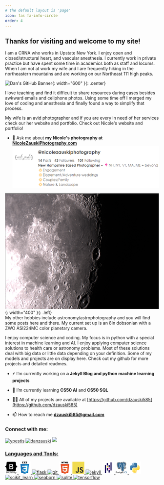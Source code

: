 ```yaml
---
# the default layout is 'page'
icon: fas fa-info-circle
order: 4
---
```


## Thanks for visiting and welcome to my site!

I am a CRNA who works in Upstate New York. I enjoy open and closed/structural heart, and vascular anesthesia. I currently work in private practice but have spent  some time in academics both as staff and locums. When I am not at work my wife and I are frequently hiking in the northeastern mountains and are working on our Northeast 111 high peaks.  
  
![Dan's GitHub Banner](/assets/img/IMG_8451.png){: width="600" }{: .center}
  

   

I love teaching and find it difficult to share resources during cases besides awkward emails and cellphone photos. Using some time off I merged my love of coding and anesthesia and finally found a way to simplify that process.
  
My wife is an avid photographer and if you are every in need of her services check our her website and portfolio. Check out Nicole's website and portfolio!
- 💬 Ask me about **my Nicole's photography at [NicoleZauskiPhotography.com](https://NicoleZauskiPhotography.com)**
![Nicole instagram](/assets/img/nicole.png)
  

![Moon](../assets/img/moon.jpg){: width="400" }{: .left}  
My other hobbies include astronomy/astrophotography and you will find some posts here and there. My current set up is an 8in dobsonian with a ZWO ASI224MC color planetary camera.  
  
I enjoy computer science and coding. My focus is in python with a special interest in machine learning and AI. I enjoy applying computer science solutions to health care or astronomy problems. Most of these solutions deal with big data or little data depending on your definition. Some of my models and projects are on display here. Check out my github for more projects and detailed readmes.

- ⚡ I’m currently working on **a Jekyll Blog and python machine learning projects**

- 🌱 I’m currently learning **CS50 AI** and **CS50 SQL**

- 👨‍💻 All of my projects are available at [https://github.com/dzauski585](https://github.com/dzauski585)

- 📫 How to reach me **dzauski585@gmail.com**

<h3 align="left">Connect with me:</h3>
<a href="https://kaggle.com/ypestis" target="blank"><img align="center" src="https://raw.githubusercontent.com/rahuldkjain/github-profile-readme-generator/master/src/images/icons/Social/kaggle.svg" alt="ypestis" height="30" width="40" /></a>
<a href="https://instagram.com/danzauski" target="blank"><img align="center" src="https://raw.githubusercontent.com/rahuldkjain/github-profile-readme-generator/master/src/images/icons/Social/instagram.svg" alt="danzauski" height="30" width="40" /></a>
<a href="https://github.com/dzauski585" target="blank"><img  src="https://img.shields.io/badge/github-%23121011.svg?style=for-the-badge&logo=github&logoColor=white">


<h3 align="left">Languages and Tools:</h3>
<a href="https://getbootstrap.com" target="_blank"> <img src="https://raw.githubusercontent.com/devicons/devicon/master/icons/bootstrap/bootstrap-plain-wordmark.svg" alt="bootstrap" width="40" height="40"/> </a> <a href="https://www.w3schools.com/css/" target="_blank" rel="noreferrer"> <img src="https://raw.githubusercontent.com/devicons/devicon/master/icons/css3/css3-original-wordmark.svg" alt="css3" width="40" height="40"/> </a> <a href="https://flask.palletsprojects.com/" target="_blank" rel="noreferrer"> <img src="https://www.vectorlogo.zone/logos/pocoo_flask/pocoo_flask-icon.svg" alt="flask" width="40" height="40"/> </a> <a href="https://git-scm.com/" target="_blank" rel="noreferrer"> <img src="https://www.vectorlogo.zone/logos/git-scm/git-scm-icon.svg" alt="git" width="40" height="40"/> </a> <a href="https://www.w3.org/html/" target="_blank" rel="noreferrer"> <img src="https://raw.githubusercontent.com/devicons/devicon/master/icons/html5/html5-original-wordmark.svg" alt="html5" width="40" height="40"/> </a> <a href="https://developer.mozilla.org/en-US/docs/Web/JavaScript" target="_blank" rel="noreferrer"> <img src="https://raw.githubusercontent.com/devicons/devicon/master/icons/javascript/javascript-original.svg" alt="javascript" width="40" height="40"/> </a> <a href="https://jekyllrb.com/" target="_blank" rel="noreferrer"> <img src="https://www.vectorlogo.zone/logos/jekyllrb/jekyllrb-icon.svg" alt="jekyll" width="40" height="40"/> </a> <a href="https://pandas.pydata.org/" target="_blank" rel="noreferrer"> <img src="https://raw.githubusercontent.com/devicons/devicon/2ae2a900d2f041da66e950e4d48052658d850630/icons/pandas/pandas-original.svg" alt="pandas" width="40" height="40"/> </a> <a href="https://www.postgresql.org" target="_blank" rel="noreferrer"> <img src="https://raw.githubusercontent.com/devicons/devicon/master/icons/postgresql/postgresql-original-wordmark.svg" alt="postgresql" width="40" height="40"/> </a> <a href="https://www.python.org" target="_blank" rel="noreferrer"> <img src="https://raw.githubusercontent.com/devicons/devicon/master/icons/python/python-original.svg" alt="python" width="40" height="40"/> </a> <a href="https://scikit-learn.org/" target="_blank" rel="noreferrer"> <img src="https://upload.wikimedia.org/wikipedia/commons/0/05/Scikit_learn_logo_small.svg" alt="scikit_learn" width="40" height="40"/> </a> <a href="https://seaborn.pydata.org/" target="_blank" rel="noreferrer"> <img src="https://seaborn.pydata.org/_images/logo-mark-lightbg.svg" alt="seaborn" width="40" height="40"/> </a> <a href="https://www.sqlite.org/" target="_blank" rel="noreferrer"> <img src="https://www.vectorlogo.zone/logos/sqlite/sqlite-icon.svg" alt="sqlite" width="40" height="40"/> </a> <a href="https://www.tensorflow.org" target="_blank" rel="noreferrer"> <img src="https://www.vectorlogo.zone/logos/tensorflow/tensorflow-icon.svg" alt="tensorflow" width="40" height="40"/> </a>

